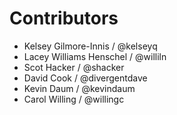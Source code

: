 Contributors
=============

* Kelsey Gilmore-Innis / @kelseyq
* Lacey Williams Henschel / @williln
* Scot Hacker / @shacker
* David Cook / @divergentdave
* Kevin Daum / @kevindaum
* Carol Willing / @willingc
